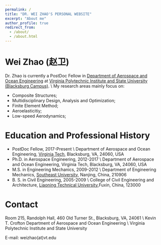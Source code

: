 ```yaml
---
permalink: /
title: "DR. WEI ZHAO'S PERSONAL WEBSITE"
excerpt: "About me"
author_profile: true
redirect_from: 
  - /about/
  - /about.html
---
```


# Wei Zhao (赵卫)
Dr. Zhao is currently a PostDoc Fellow in [Department of Aerospace and Ocean Engineering](www.aoe.vt.edu) at [Virginia Polytechnic Institute and State University (Blacksburg Campus)](www.vt.edu). \\
My research areas mainly focus on:
* Composite Structures;
* Multidisciplinary Design, Analysis and Optimization;
* Finite Element Method;
* Aeroelasticitiy;
* Low-speed Aerodynamics;


# Education and Professional History
* PostDoc Fellow, 2017-Present \\
Department of Aerospace and Ocean Engineering, [Virginia Tech](www.vt.edu), Blacksburg, VA, 24060, USA 
* Ph.D. in Aerospace Engineering, 2012-2017 \\
Department of Aerospace and Ocean Engineering, Virginia Tech, Blacksburg, VA, 24060, USA 
* M.S. in Engineering Mechanics, 2009-2012 \\
Department of Engineering Mechanics, [Southeast University](www.seu.edu.cn), Nanjing, China, 210906
* B. S. in Civil Engineering, 2005-2009 \\
College of Civil Engineering and Architecture, [Liaoning Technical University](www.lntu.edu.cn),Fuxin, China, 123000


# Contact

Room 215, Randolph Hall, 460 Old Turner St., Blacksburg, VA, 24061  \\
Kevin T. Crofton Department of Aerospace and Ocean Engineering \\
Virginia Polytechnic Institute and State University


E-mail: weizhao(at)vt.edu